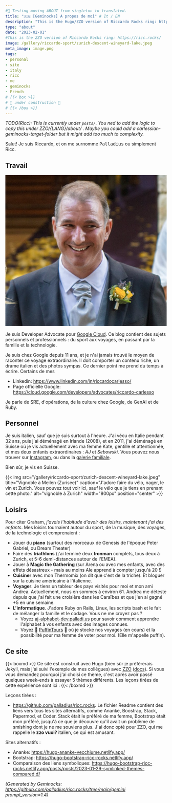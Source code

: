 ```yaml
---
#🚧 Testing moving ABOUT from singleton to translated.
title: "🇫🇷 [Geminocks] À propos de moi" # It / EN
description: "This is the Hugo/ZZO version of Riccardo Rocks ring: https://ricc.rocks/"
type: "about"
date: "2023-02-01"
#This is the ZZO version of Riccardo Rocks ring: https://ricc.rocks/
image: /gallery/riccardo-sport/zurich-descent-wineyard-lake.jpeg
meta_image: image.png
tags:
- personal
- site
- italy
- ricc
- me
- geminocks
- French
# {{< box >}}
# 🚧 under construction 🚧
# {{< /box >}}
---
```


*TODO(Ricc): This is currently under `posts/`. You ned to add the logic to copy this under ZZO/{LANG}/about/ . Maybe you could add a carlessian-geminocks-target-folder but it might add too much to complexity.*

Salut! Je suis Riccardo, et on me surnomme <tt>Palladius</tt> ou simplement Ricc.

## Travail

![Riccardo d'une beauté surnaturelle à son mariage](image.png)

Je suis Developer Advocate pour [Google Cloud](http://cloud.google.com/). Ce blog contient des sujets personnels et professionnels : du sport aux voyages, en passant par la famille et la technologie.

Je suis chez Google depuis 11 ans, et je n'ai jamais trouvé le moyen de raconter ce voyage extraordinaire. Il doit comporter un contenu riche, un drame italien et des photos sympas. Ce dernier point me prend du temps à écrire. Certains de mes

* Linkedin: <https://www.linkedin.com/in/riccardocarlesso/>
* Page officielle Google: <https://cloud.google.com/developers/advocates/riccardo-carlesso>

Je parle de SRE, d'opérations, de la culture chez Google, de GenAI et de Ruby.

## Personnel

Je suis italien, sauf que je suis surtout à l'heure. J'ai vécu en Italie pendant 32 ans, puis j'ai déménagé en Irlande (2008), et en 2011, j'ai déménagé en Suisse où je vis actuellement avec ma femme Kate, gentille et attentionnée, et mes deux enfants extraordinaires : *AJ* et *Sebowski*. Vous pouvez nous trouver sur [Instagram](https://www.instagram.com/palladius/), ou dans la [galerie familiale](/fr/gallery/riccardo-family/).

Bien sûr, je vis en Suisse.

{{< img src="/gallery/riccardo-sport/zurich-descent-wineyard-lake.jpeg" title="Vignoble à Meilen (Zurisee)" caption="J'adore faire du vélo, nager, le vin et Zurich. Vous pouvez tout voir ici, sauf le vélo que je tiens en prenant cette photo." alt="vignoble à Zurich" width="800px" position="center" >}}

## Loisirs

Pour citer Graham, *j'avais l'habitude d'avoir des loisirs, maintenant j'ai des enfants*. Mes loisirs tournaient autour du sport, de la musique, des voyages, de la technologie et comprenaient :

* Jouer du **piano** (surtout des morceaux de Genesis de l'époque Peter Gabriel, ou Dream Theater)
* Faire des **triathlons** (j'ai terminé deux **Ironman** complets, tous deux à Zurich, et 5-6 demi-distances autour de l'EMEA).
* Jouer à **Magic the Gathering** (sur Arena ou avec mes enfants, avec des effets désastreux - mais au moins Ale apprend à compter jusqu'à 20 !)
* **Cuisiner** avec mon Thermomix (on dit que c'est de la triche). Et bloguer sur la cuisine américaine à l'italienne.
* **Voyager**. Je tiens un tableur des pays visités pour moi et mon ami Andrea. Actuellement, nous en sommes à environ 61. Andrea me déteste depuis que j'ai fait une croisière dans les Caraïbes et que j'en ai gagné +5 en une semaine.
* **L'informatique**. J'adore Ruby on Rails, Linux, les scripts bash et le fait de mélanger la famille et le codage. Vous ne me croyez pas ?
  * Voyez [aj-alphabet-dev.palladi.us](http://aj-alphabet-dev.palladi.us/alfabeto?alphabet=it&cells_per_row=6&locale=en&predilige=portrait) pour savoir comment apprendre l'alphabet à vos enfants avec des images connues.
  * Voyez 🚧 [PuffinTours](https://puffintours-prod-rjjr63dzrq-ew.a.run.app/) 🚧 où je stocke nos voyages (en cours) et la possibilité pour ma femme de voter pour moi. (Elle m'appelle puffin).

## Ce site


{{< boxmd >}}
Ce site est construit avec Hugo (bien sûr je préférerais Jekyll, mais j'ai suivi l'exemple de mes collègues) avec [ZZO](https://github.com/zzossig/hugo-theme-zzo) ([docs](https://zzo-docs.vercel.app/zzo)). Si vous vous demandez pourquoi j'ai choisi ce thème, c'est après avoir passé quelques week-ends à essayer 5 thèmes différents. Les leçons tirées de cette expérience sont ici :
{{< /boxmd >}}

Leçons tirées :

* <https://github.com/palladius/ricc.rocks>. Le fichier Readme contient des liens vers tous les sites alternatifs, comme Ananke,
  Boostrap, Stack, Papermod, et Coder. Stack était le préféré de ma femme, Bootstrap était mon préféré, jusqu'à ce que je découvre qu'il avait un problème de smishing dont je ne me souviens plus. J'ai donc opté pour ZZO, qui me rappelle le **zzo vuoi?** italien, ce qui est amusant.

Sites alternatifs :

* Ananke: <https://hugo-ananke-vecchiume.netlify.app/>
* Bootstrap: <https://hugo-bootstrap-ricc-rocks.netlify.app/>
* Comparaison des liens symboliques: <https://hugo-bootstrap-ricc-rocks.netlify.app/posts/posts/2023-01-29-symlinked-themes-compared.d/>



*(Generated by Geminocks: https://github.com/palladius/ricc.rocks/tree/main/gemini prompt_version=1.4)*